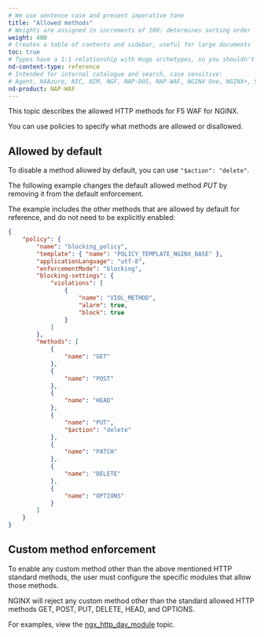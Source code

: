 ```yaml
---
# We use sentence case and present imperative tone
title: "Allowed methods"
# Weights are assigned in increments of 100: determines sorting order
weight: 400
# Creates a table of contents and sidebar, useful for large documents
toc: true
# Types have a 1:1 relationship with Hugo archetypes, so you shouldn't need to change this
nd-content-type: reference
# Intended for internal catalogue and search, case sensitive:
# Agent, N4Azure, NIC, NIM, NGF, NAP-DOS, NAP-WAF, NGINX One, NGINX+, Solutions, Unit
nd-product: NAP-WAF
---
```


This topic describes the allowed HTTP methods for F5 WAF for NGINX.

You can use policies to specify what methods are allowed or disallowed.

## Allowed by default

To disable a method allowed by default, you can use `"$action": "delete"`. 

The following example changes the default allowed method _PUT_ by removing it from the default enforcement.

The example includes the other methods that are allowed by default for reference, and do not need to be explicitly enabled:

```json
{
    "policy": {
        "name": "blocking_policy",
        "template": { "name": "POLICY_TEMPLATE_NGINX_BASE" },
        "applicationLanguage": "utf-8",
        "enforcementMode": "blocking",
        "blocking-settings": {
            "violations": [
                {
                    "name": "VIOL_METHOD",
                    "alarm": true,
                    "block": true
                }
            ]
        },
        "methods": [
            {
                "name": "GET"
            },
            {
                "name": "POST"
            },
            {
                "name": "HEAD"
            },
            {
                "name": "PUT",
                "$action": "delete"
            },
            {
                "name": "PATCH"
            },
            {
                "name": "DELETE"
            },
            {
                "name": "OPTIONS"
            }
        ]
    }
}
```

## Custom method enforcement

To enable any custom method other than the above mentioned HTTP standard methods, the user must configure the specific modules that allow those methods. 

NGINX will reject any custom method other than the standard allowed HTTP methods GET, POST, PUT, DELETE, HEAD, and OPTIONS.

For examples, view the [ngx_http_dav_module](https://nginx.org/en/docs/http/ngx_http_dav_module.html) topic.